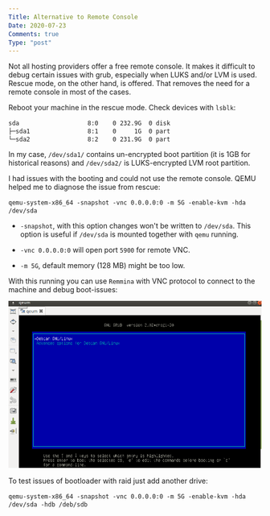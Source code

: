 ```yaml
---
Title: Alternative to Remote Console
Date: 2020-07-23
Comments: true
Type: "post"
---
```


Not all hosting providers offer a free remote console. It makes it difficult to debug certain issues with grub,
especially when LUKS and/or LVM is used. Rescue mode, on the other hand, is offered. That
removes the need for a remote console in most of the cases.

<!--more-->

Reboot your machine in the rescue mode. Check devices with `lsblk`:

``` shell
sda                   8:0    0 232.9G  0 disk
├─sda1                8:1    0     1G  0 part
└─sda2                8:2    0 231.9G  0 part
```

In my case, `/dev/sda1/` contains un-encrypted boot partition (it is 1GB for historical reasons) and `/dev/sda2/` is LUKS-encrypted LVM root partition.

I had issues with the booting and could not use the remote console. QEMU helped me to diagnose the issue from rescue:

```shell
qemu-system-x86_64 -snapshot -vnc 0.0.0.0:0 -m 5G -enable-kvm -hda /dev/sda
```

- `-snapshot`, with this option changes won't be written to `/dev/sda`. This option is useful if `/dev/sda` is mounted together with `qemu` running.

- `-vnc 0.0.0.0:0` will open port `5900` for remote VNC.

- `-m 5G`, default memory (128 MB) might be too low.

With this running you can use `Remmina` with VNC protocol to connect to the machine and debug boot-issues:

![Grub in QEMU](grub.png)


To test issues of bootloader with raid just add another drive:

```shell
qemu-system-x86_64 -snapshot -vnc 0.0.0.0:0 -m 5G -enable-kvm -hda /dev/sda -hdb /deb/sdb
```
